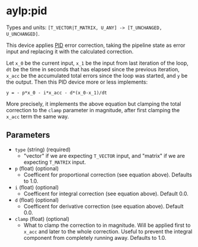 aylp:pid
========

Types and units: `[T_VECTOR|T_MATRIX, U_ANY] -> [T_UNCHANGED, U_UNCHANGED]`.

This device applies [PID](https://en.wikipedia.org/wiki/PID_controller) error
correction, taking the pipeline state as error input and replacing it with the
calculated correction.

Let `x_0` be the current input, `x_1` be the input from last iteration of the
loop, `dt` be the time in seconds that has elapsed since the previous iteration,
`x_acc` be the accumulated total errors since the loop was started, and `y` be
the output. Then this PID device more or less implements:

```
y = - p*x_0 - i*x_acc - d*(x_0-x_1)/dt
```

More precisely, it implements the above equation but clamping the total
correction to the `clamp` parameter in magnitude, after first clamping the
`x_acc` term the same way.

Parameters
----------

- `type` (string) (required)
  - "vector" if we are expecting `T_VECTOR` input, and "matrix" if we are
    expecting `T_MATRIX` input.
- `p` (float) (optional)
  - Coefficent for proportional correction (see equation above). Defaults
    to 1.0.
- `i` (float) (optional)
  - Coefficent for integral correction (see equation above). Default 0.0.
- `d` (float) (optional)
  - Coefficent for derivative correction (see equation above). Default 0.0.
- `clamp` (float) (optional)
  - What to clamp the correction to in magnitude. Will be applied first to
    `x_acc` and later to the whole correction. Useful to prevent the integral
    component from completely running away. Defaults to 1.0.

